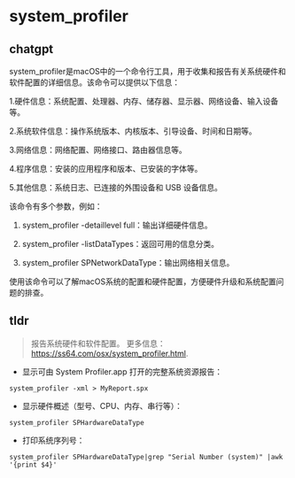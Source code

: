 # system_profiler 
## chatgpt 
system_profiler是macOS中的一个命令行工具，用于收集和报告有关系统硬件和软件配置的详细信息。该命令可以提供以下信息：

1.硬件信息：系统配置、处理器、内存、储存器、显示器、网络设备、输入设备等。

2.系统软件信息：操作系统版本、内核版本、引导设备、时间和日期等。

3.网络信息：网络配置、网络接口、路由器信息等。

4.程序信息：安装的应用程序和版本、已安装的字体等。

5.其他信息：系统日志、已连接的外围设备和 USB 设备信息。

该命令有多个参数，例如：

1. system_profiler -detaillevel full：输出详细硬件信息。

2. system_profiler -listDataTypes：返回可用的信息分类。

3. system_profiler SPNetworkDataType：输出网络相关信息。

使用该命令可以了解macOS系统的配置和硬件配置，方便硬件升级和系统配置问题的排查。 

## tldr 
 
> 报告系统硬件和软件配置。
> 更多信息：<https://ss64.com/osx/system_profiler.html>.

- 显示可由 System Profiler.app 打开的完整系统资源报告：

`system_profiler -xml > MyReport.spx`

- 显示硬件概述（型号、CPU、内存、串行等）：

`system_profiler SPHardwareDataType`

- 打印系统序列号：

`system_profiler SPHardwareDataType|grep "Serial Number (system)" |awk '{print $4}'`
